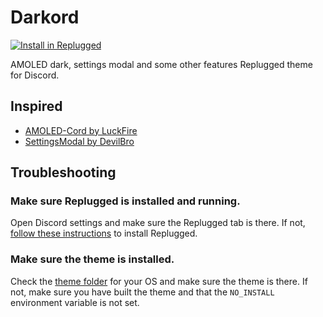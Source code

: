 # Darkord
[![Install in Replugged](https://img.shields.io/badge/-Install%20in%20Replugged-blue?style=for-the-badge&logo=none)](https://replugged.dev/install?identifier=woidzero/darkord-replugged&source=github)

AMOLED dark, settings modal and some other features Replugged theme for Discord. 


## Inspired
- [AMOLED-Cord by LuckFire](https://betterdiscord.app/theme/AMOLED-Cord)
- [SettingsModal by DevilBro](https://betterdiscord.app/theme/AMOLED-Cord)

## Troubleshooting

### Make sure Replugged is installed and running.

Open Discord settings and make sure the Replugged tab is there. If not,
[follow these instructions](https://github.com/replugged-org/replugged#installation) to install
Replugged.

### Make sure the theme is installed.

Check the [theme folder](https://github.com/replugged-org/replugged#installing-plugins-and-themes)
for your OS and make sure the theme is there. If not, make sure you have built the theme and that
the `NO_INSTALL` environment variable is not set.  
